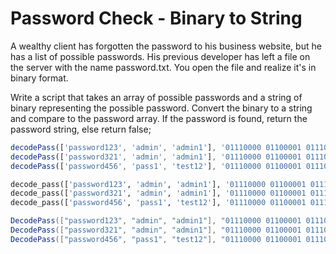 # Password Check - Binary to String

A wealthy client has forgotten the password to his business website, but he has a list of possible passwords. His previous developer has left a file on the server with the name password.txt. You open the file and realize it's in binary format.

Write a script that takes an array of possible passwords and a string of binary representing the possible password. Convert the binary to a string and compare to the password array. If the password is found, return the password string, else return false;

```javascript
decodePass(['password123', 'admin', 'admin1'], '01110000 01100001 01110011 01110011 01110111 01101111 01110010 01100100 00110001 00110010 00110011');    => 'password123'
decodePass(['password321', 'admin', 'admin1'], '01110000 01100001 01110011 01110011 01110111 01101111 01110010 01100100 00110001 00110010 00110011');    => false
decodePass(['password456', 'pass1', 'test12'], '01110000 01100001 01110011 01110011 01110111 01101111 01110010 01100100 00110001 00110010 00110011');    => false
```
```python
decode_pass(['password123', 'admin', 'admin1'], '01110000 01100001 01110011 01110011 01110111 01101111 01110010 01100100 00110001 00110010 00110011');    => 'password123'
decode_pass(['password321', 'admin', 'admin1'], '01110000 01100001 01110011 01110011 01110111 01101111 01110010 01100100 00110001 00110010 00110011');    => False
decode_pass(['password456', 'pass1', 'test12'], '01110000 01100001 01110011 01110011 01110111 01101111 01110010 01100100 00110001 00110010 00110011');    => False
```
```csharp
DecodePass(["password123", "admin", "admin1"], "01110000 01100001 01110011 01110011 01110111 01101111 01110010 01100100 00110001 00110010 00110011");    => "password123"
DecodePass(["password321", "admin", "admin1"], "01110000 01100001 01110011 01110011 01110111 01101111 01110010 01100100 00110001 00110010 00110011");    => null
DecodePass(["password456", "pass1", "test12"], "01110000 01100001 01110011 01110011 01110111 01101111 01110010 01100100 00110001 00110010 00110011");    => null
```